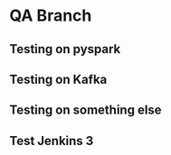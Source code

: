 # QA Branch


## Testing on pyspark


## Testing on Kafka


## Testing on something else

## Test Jenkins 3
